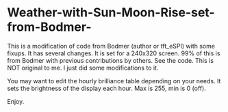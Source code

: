 # Weather-with-Sun-Moon-Rise-set-from-Bodmer-
This is a modification of code from Bodmer (author or tft_eSPI) with some fixups.  It has several changes.  It is set for a 240x320 screen.  99% of this is from Bodmer with previous contributions by others.  See the code.  This is NOT original to me.  I just did some modifications to it.  

You may want to edit the hourly brilliance table depending on your needs.  It sets the brightness of the display each hour.  Max is 255, min is 0 (off).

Enjoy.
